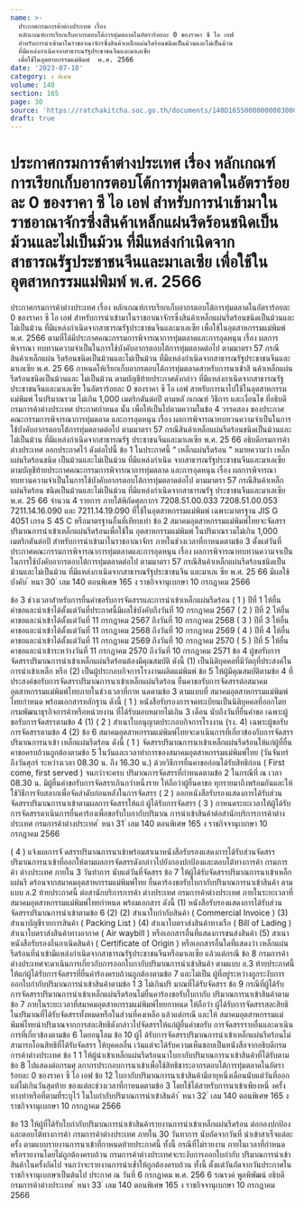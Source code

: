 ```yaml
---
name: >-
  ประกาศกรมการค้าต่างประเทศ เรื่อง
  หลักเกณฑ์การเรียกเก็บอากรตอบโต้การทุ่มตลาดในอัตราร้อยละ 0 ของราคา ซี ไอ เอฟ
  สำหรับการนำเข้ามาในราชอาณาจักรซึ่งสินค้าเหล็กแผ่นรีดร้อนชนิดเป็นม้วนและไม่เป็นม้วน
  ที่มีแหล่งกำเนิดจากสาธารณรัฐประชาชนจีนและมาเลเซีย
  เพื่อใช้ในอุตสาหกรรมแม่พิมพ์  พ.ศ. 2566
date: '2023-07-10'
category: ง พิเศษ
volume: 140
section: 165
page: 30
source: 'https://ratchakitcha.soc.go.th/documents/140D165S0000000003000.pdf'
draft: true
---
```


# ประกาศกรมการค้าต่างประเทศ เรื่อง หลักเกณฑ์การเรียกเก็บอากรตอบโต้การทุ่มตลาดในอัตราร้อยละ 0 ของราคา ซี ไอ เอฟ สำหรับการนำเข้ามาในราชอาณาจักรซึ่งสินค้าเหล็กแผ่นรีดร้อนชนิดเป็นม้วนและไม่เป็นม้วน ที่มีแหล่งกำเนิดจากสาธารณรัฐประชาชนจีนและมาเลเซีย เพื่อใช้ในอุตสาหกรรมแม่พิมพ์  พ.ศ. 2566

ประกาศกรมการค้าต่างประเทศ เรื่อง หลักเกณฑ์การเรียกเก็บอากรตอบโต้การทุ่มตลาดในอัตราร้อยละ 0 ของราคา ซี ไอ เอฟ สำหรับการนำเข้ามาในราชอาณาจักรซึ่งสินค้าเหล็กแผ่นรีดร้อนชนิดเป็นม้วนและไม่เป็นม้วน ที่มีแหล่งกำเนิดจากสาธารณรัฐประชาชนจีนและมาเลเซีย เพื่อใช้ในอุตสาหกรรมแม่พิมพ์ พ.ศ. 2566 ตามที่ได้มีประกาศคณะกรรมการพิจารณาการทุ่มตลาดและการอุดหนุน เรื่อง ผลการพิจารณา ทบทวนความจำเป็นในการใช้บังคับอากรตอบโต้การทุ่มตลาดต่อไป ตามมาตรา 57 กรณีสินค้าเหล็กแผ่น รีดร้อนชนิดเป็นม้วนและไม่เป็นม้วน ที่มีแหล่งกำเนิดจากสาธารณรัฐประชาชนจีนและมาเลเซีย พ.ศ. 25 66 กาหนดให้เรียกเก็บอากรตอบโต้การทุ่มตลาดสาหรับการนาเข้าสิ นค้าเหล็กแผ่นรีดร้อนชนิดเป็นม้วนและ ไม่เป็นม้วน ตามบัญชีท้ายประกาศดังกล่าว ที่มีแหล่งกาเนิดจากสาธารณรัฐประชาชนจีนและมาเลเซีย ในอัตราร้อยละ 0 ของราคา ซี ไอ เอฟ สาหรับการนาไปใช้ในอุตสาหกรรมแม่พิมพ์ ในปริมาณรวม ไม่เกิน 1,000 เมตริกตันต่อปี ตามหลั กเกณฑ์ วิธีการ และเงื่อนไข ที่อธิบดีกรมการค้าต่างประเทศ ประกาศกำหนด นั้น เพื่อให้เป็นไปตามความในข้อ 4 วรรคสอง ของประกาศคณะกรรมการพิจารณาการทุ่มตลาด และการอุดหนุน เรื่อง ผลการพิจารณาทบทวนความจำเป็นในการใช้บังคับอากรตอบโต้การทุ่มตลาดต่อไป ตามมาตรา 57 กรณีสินค้าเหล็กแผ่นรีดร้อนชนิดเป็นม้วนและไม่เป็นม้วน ที่มีแหล่งกำเนิดจากสาธารณรัฐ ประชาชนจีนและมาเลเซีย พ.ศ. 25 66 อธิบดีกรมการค้าต่างประเทศ ออกประกาศไว้ ดังต่อไปนี้ ข้อ 1 ในประกาศนี้ “ เหล็กแผ่นรีดร้อน ” หมายความว่า เหล็กแผ่นรีดร้อนชนิด เป็นม้วนและไม่เป็นม้วน ที่มีแหล่งกำเนิด จากสาธารณรัฐประชาชนจีนและมาเลเซีย ตามบัญชีท้ายประกาศคณะกรรมการพิจารณาการทุ่มตลาด และการอุดหนุน เรื่อง ผลการพิจารณาทบทวนความจำเป็นในการใช้บังคับอากรตอบโต้การทุ่มตลาดต่อไป ตามมาตรา 57 กรณีสินค้าเหล็กแผ่นรีดร้อน ชนิดเป็นม้วนและไม่เป็นม้วน ที่มีแหล่งกำเนิดจากสาธารณรัฐ ประชาชนจีนและมาเลเซีย พ.ศ. 25 66 จำนวน 4 รายการ ภายใต้พิกัดศุลกากร 7208.51.00.033 7208.51.00.053 7211.14.16.090 และ 7211.14.19.090 ที่ใช้ในอุตสาหกรรมแม่พิมพ์ เฉพาะมาตรฐาน JIS G 4051 เกรด S 45 C หรือมาตรฐานอื่นที่เทียบเท่า ข้อ 2 สมาคมอุตสาหกรรมแม่พิมพ์ไทยจะจัดสรรปริมาณการนำเข้าเหล็กแผ่นรีดร้อนเพื่อใช้ใน อุตสาหกรรมแม่พิมพ์ ในปริมาณรวมไม่เกิน 1,000 เมตริกตันต่อปี สำหรับการนำเข้ามาในราชอาณาจักร ภายในช่วงเวลาที่กาหนดตามข้อ 3 ตั้งแต่วันที่ประกาศคณะกรรมการพิจารณาการทุ่มตลาดและการอุดหนุน เรื่อง ผลการพิจารณาทบทวนความจาเป็นในการใช้บังคับอากรตอบโต้การทุ่มตลาดต่อไป ตามมาตรา 57 กรณีสินค้าเหล็กแผ่นรีดร้อนชนิดเป็นม้วนและไม่เป็นม้วน ที่มีแหล่งกาเนิดจากสาธารณรัฐประชาชนจีน และมาเลเ ซีย พ.ศ. 25 66 มีผลใช้บังคับ ้ หนา 30 ่ เลม 140 ตอนพิเศษ 165 ง ราชกิจจานุเบกษา 10 กรกฎาคม 2566

ข้อ 3 ช่วงเวลาสำหรับการยื่นคำขอรับการจัดสรรและการนำเข้าเหล็กแผ่นรีดร้อน ( 1 ) ปีที่ 1 ให้ยื่นคำขอและนำเข้าได้ตั้งแต่วันที่ประกาศนี้มีผลใช้บังคับถึงวันที่ 10 กรกฎาคม 2567 ( 2 ) ปีที่ 2 ให้ยื่นคาขอและนำเข้าได้ตั้งแต่วันที่ 11 กรกฎาคม 2567 ถึงวันที่ 10 กรกฎาคม 2568 ( 3 ) ปีที่ 3 ให้ยื่นคาขอและนำเข้าได้ตั้งแต่วันที่ 11 กรกฎาคม 2568 ถึงวันที่ 10 กรกฎาคม 2569 ( 4 ) ปีที่ 4 ให้ยื่นคาขอและนำเข้าได้ตั้งแต่วันที่ 11 กรกฎาคม 2569 ถึงวันที่ 10 กรกฎาคม 2570 ( 5 ) ปีที่ 5 ให้ยื่นคาขอและนำเข้าระหว่างวันที่ 11 กรกฎาคม 2570 ถึงวันที่ 10 กรกฎาคม 2571 ข้อ 4 ผู้ขอรับการจัดสรรปริมาณการนำเข้าเหล็กแผ่นรีดร้อนต้องมีคุณสมบัติ ดังนี้ (1) เป็นนิติบุคคลที่มีวัตถุที่ประสงค์ในการนำเข้าเหล็ก หรือ (2) เป็นผู้ประกอบกิจการโรงงานผลิตแม่พิมพ์ ข้อ 5 ให้ผู้มีคุณสมบัติตามข้อ 4 ที่ประสงค์ขอรับการจัดสรรปริมาณการนาเข้าเหล็กแผ่นรีดร้อน ยื่นคาขอรับการจัดสรรต่อสมาคมอุตสาหกรรมแม่พิมพ์ไทยภายในช่วงเวลาที่กาห นดตามข้อ 3 ตามแบบที่ สมาคมอุตสาหกรรมแม่พิมพ์ไทยกำหนด พร้อมเอกสารหลักฐาน ดังนี้ ( 1 ) หนังสือรับรองการจดทะเบียนเป็นนิติบุคคลที่ออกโดยกรมพัฒนาธุรกิจการค้าหรือหน่วยงาน ที่ได้รับมอบหมายไม่เกิน 3 เดือน นับถึงวันที่ยื่นคำขอ เฉพาะผู้ขอรับการจัดสรรตามข้อ 4 (1) ( 2 ) สำเนาใบอนุญาตประกอบกิจการโรงงาน (รง. 4) เฉพาะผู้ขอรับการจัดสรรตามข้อ 4 (2) ข้อ 6 สมาคมอุตสาหกรรมแม่พิมพ์ไทยจะดาเนินการที่เกี่ยวข้องกับการจัดสรรปริมาณการนาเข้า เหล็กแผ่นรีดร้อน ดังนี้ ( 1 ) จัดสรรปริมาณการนาเข้าเหล็กแผ่นรีดร้อนให้แก่ผู้ที่ยื่นคาขอครบถ้วนถูกต้องตามข้อ 5 ในวันและเวลาทำการของสมาคมอุตสาหกรรมแม่พิมพ์ไทย (วันจันทร์ถึงวันศุกร์ ระหว่างเวลา 08.30 น. ถึง 16.30 น.) ด้วยวิธีการยื่นคาขอก่อนได้รับสิทธิก่อน ( First come, first served ) จนกว่าจะครบ ปริมาณการจัดสรรที่กำหนดตามข้อ 2 ในกรณีที่ ณ เวลา 08.30 น. มีผู้ยื่นคำขอรับการจัดสรรเกินกว่าหนึ่งราย ให้ถือว่าผู้ยื่นคาขอ ทุกรายมาถึงพร้อมกันและให้ใช้วิธีการจับสลากเพื่อจัดลำดับก่อนหลังในการจัดสรร ( 2 ) ออกหนังสือรับรองแสดงการได้รับส่วนจัดสรรปริมาณการนาเข้าตามผลการจัดสรรให้แก่ ผู้ได้รับการจัดสรร ( 3 ) กาหนดระยะเวลาให้ผู้ได้รับการจัดสรรดาเนินการยื่นคาร้องเพื่อขอรับใบกากับปริมาณ การนำเข้าสินค้าต่อสำนักบริการการค้าต่างประเทศ กรมการค้าต่างประเทศ ้ หนา 31 ่ เลม 140 ตอนพิเศษ 165 ง ราชกิจจานุเบกษา 10 กรกฎาคม 2566

( 4 ) แจ้งผลการจั ดสรรปริมาณการนาเข้าพร้อมสาเนาหนังสือรับรองแสดงการได้รับส่วนจัดสรร ปริมาณการนาเข้าที่ออกให้ตามผลการจัดสรรดังกล่าวไปยังกองปกป้องและตอบโต้ทางการค้า กรมการค้า ต่างประเทศ ภายใน 3 วันทำการ นับแต่วันที่จัดสรร ข้อ 7 ให้ผู้ได้รับจัดสรรปริมาณการนาเข้าเหล็กแผ่นรี ดร้อนจากสมาคมอุตสาหกรรมแม่พิมพ์ไทย ยื่นคาร้องขอรับใบกากับปริมาณการนาเข้าสินค้า ตามแบบ ล.2 ท้ายประกาศนี้ ต่อสานักบริการการค้า ต่างประเทศ กรมการค้าต่างประเทศ ภายในระยะเวลาที่สมาคมอุตสาหกรรมแม่พิมพ์ไทยกำหนด พร้อมเอกสาร ดังนี้ (1) หนังสือรับรองแสดงการได้รับส่วนจัดสรรปริมาณการนำเข้าตามข้อ 6 (2) (2) สำเนาใบกำกับสินค้า ( Commercial Invoice ) (3) สำเนาบัญชีรายการสินค้า ( Packing List ) (4) สำเนาใบตราส่งสินค้าทางเรือ ( Bill of Lading ) สำเนาใบตราส่งสินค้าทางอากาศ ( Air waybill ) หรือเอกสารอื่นที่แสดงการขนส่งสินค้า (5) สาเนาหนังสือรับรองถิ่นกาเนิดสินค้า ( Certificate of Origin ) หรือเอกสารอื่นใดที่แสดงว่า เหล็กแผ่นรีดร้อนที่นำเข้ามีแหล่งกำเนิดจากสาธารณรัฐประชาชนจีนหรือมาเลเซีย แล้วแต่กรณี ข้อ 8 กรมการค้าต่างประเทศจะดาเนินการเกี่ยวกับการออกใบกากับปริมาณการนำเข้าสินค้า ตามแบบ ล.3 ท้ายประกาศนี้ ให้แก่ผู้ได้รับการจัดสรรที่ยื่นคำร้องครบถ้วนถูกต้องตามข้อ 7 และไม่เป็น ผู้ที่อยู่ระหว่างถูกระงับการออกใบกำกับปริมาณการนำเข้าสินค้าตามข้อ 1 3 ไม่เกินปริ มาณที่ได้รับจัดสรร ข้อ 9 กรณีที่ผู้ได้รับการจัดสรรปริมาณการนำเข้าเหล็กแผ่นรีดร้อนไม่ยื่นคาร้องขอรับใบกากับ ปริมาณการนาเข้าสินค้าตามข้อ 7 ภายในระยะเวลาที่สมาคมอุตสาหกรรมแม่พิมพ์ไทยกาหนด ให้ถือว่า ผู้ได้รับการจัดสรรสละสิทธิในปริมาณที่ได้รับจัดสรรทั้งหมดหรือในส่วนที่คงเหลือ แล้วแต่กรณี และให้ สมาคมอุตสาหกรรมแม่พิมพ์ไทยนำปริมาณจากการสละสิทธิดังกล่าวไปจัดสรรให้แก่ผู้ยื่นคำขอรับ การจัดสรรรายอื่นและดาเนินการที่เกี่ยวข้องตามข้อ 6 โดยอนุโลม ข้อ 10 ผู้ไ ด้รับการจัดสรรปริมาณการนำเข้าเหล็กแผ่นรีดร้อนไม่สามารถโอนสิทธิที่ได้รับจัดสรร ให้บุคคลอื่น เว้นแต่จะได้รับความเห็นชอบเป็นหนังสือจากอธิบดีกรมการค้าต่างประเทศ ข้อ 1 1 ให้ผู้นำเข้าเหล็กแผ่นรีดร้อนนาใบกากับปริมาณการนาเข้าสินค้าที่ได้รับตามข้อ 8 ไปแสดงต่อกรมศุ ลกากรประกอบการนาเข้าเพื่อใช้สิทธิชาระอากรตอบโต้การทุ่มตลาดในอัตราร้อยละ 0 ของราคา ซี ไอ เอฟ ข้อ 12 ใบกากับปริมาณการนาเข้าสินค้ามีอายุหนึ่งเดือนนับแต่วันที่ออก แต่ไม่เกินวันสุดท้าย ของแต่ละช่วงเวลาที่กาหนดตามข้อ 3 โดยใช้ได้สาหรับการนาเข้าเพียงหนึ่ งครั้ง ทางท่าหรือที่ตามที่ระบุไว้ ในใบกำกับปริมาณการนำเข้าสินค้า ้ หนา 32 ่ เลม 140 ตอนพิเศษ 165 ง ราชกิจจานุเบกษา 10 กรกฎาคม 2566

ข้อ 13 ให้ผู้ที่ได้รับใบกำกับปริมาณการนำเข้าสินค้ารายงานการนำเข้าเหล็กแผ่นรีดร้อน ต่อกองปกป้องและตอบโต้ทางการค้า กรมการค้าต่างประเทศ ภายใน 30 วันทาการ นับถัดจากวันที่ นำเข้าสาเร็จแต่ละครั้ง ตามแบบรายงานการนาเข้าที่กาหนดท้ายประกาศนี้ ทั้งนี้ กรณีที่ไม่รายงาน ภายในเวลาที่กำหนด หรือรายงานโดยไม่ถูกต้องครบถ้วน กรมการค้าต่างประเทศจะระงับการออกใบกำกับ ปริมาณการนำเข้าสินค้าในครั้งถัดไป จนกว่าจะรายงานการนำเข้ำให้ถูกต้องครบถ้วน ทั้งนี้ ตั้งแต่วันถัดจากวันประกาศในราชกิจจานุเบกษาเป็นต้นไป ประกาศ ณ วันที่ 6 กรกฎาคม พ.ศ. 256 6 รณรงค์ พูลพิพัฒน์ อธิบดีกรมการค้าต่างประเทศ ้ หนา 33 ่ เลม 140 ตอนพิเศษ 165 ง ราชกิจจานุเบกษา 10 กรกฎาคม 2566






